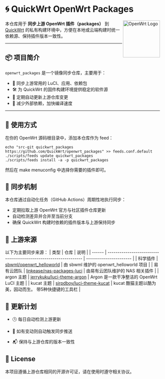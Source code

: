 # 🌀 QuickWrt OpenWrt Packages

<img src="https://avatars.githubusercontent.com/u/233540802?s=200&v=4" alt="OpenWrt Logo" width="120" align="right">

本仓库用于 **同步上游 OpenWrt 插件（packages）** 到 [QuickWrt](https://github.com/QuickWrt) 的私有构建环境中，方便在本地或云端构建时统一依赖源、保持插件版本一致性。

---

## 📦 项目简介

`openwrt_packages` 是一个镜像同步仓库，主要用于：

- 🧩 同步上游常用的 LuCI、应用、依赖包  
- 🛠️ 为 QuickWrt 的固件构建环境提供稳定的软件源  
- 🔄 定期自动更新上游仓库变更  
- 🧱 减少外部依赖，加快编译速度  

---

## 🚀 使用方式

在你的 OpenWrt 源码根目录中，添加本仓库作为 feed：

```shell
echo "src-git quickwrt_packages https://github.com/QuickWrt/openwrt_packages" >> feeds.conf.default
./scripts/feeds update quickwrt_packages
./scripts/feeds install -a -p quickwrt_packages
```

然后在 make menuconfig 中选择你需要的插件即可。

## 🔁 同步机制

本仓库通过自动化任务（GitHub Actions）周期性地执行同步：

- 定期拉取上游 OpenWrt 官方与社区插件仓库更新
- 自动检测差异并合并至当前分支
- 确保 QuickWrt 构建时依赖的插件版本与上游保持同步

## 🧩 上游来源

以下为主要同步来源：
| 类型     | 仓库                                                                | 说明                      |
| ------ | ----------------------------------------------------------------- | ----------------------- |
| 科学插件   | [sbwml/openwrt_helloworld](https://github.com/sbwml/openwrt_helloworld)           | 由 sbwml 维护的 openwrt_helloworld 项目           |
| 易有云团队  | [linkease/nas-packages-luci](https://github.com/linkease/nas-packages-luci)                   | 由易有云团队维护的 NAS 相关插件           |
| argon 主题   | [jerrykuku/luci-theme-argon](https://github.com/jerrykuku/luci-theme-argon) | Argon 是一款干净整洁的 OpenWrt LuCI 主题               |
| kucat 主题 | [sirpdboy/luci-theme-kucat](https://github.com/sirpdboy/luci-theme-kucat) | kucat 酷猫主题以酷为美，因动而生。 带5种快捷键的工具栏 |


## 📅 更新计划

- 🕒 每日自动检测上游更新

- 🔄 如有变动则自动触发同步推送

- 📬 保持与上游仓库的版本一致性

## 🧡 License

本项目遵循上游仓库相同的开源许可证，请在使用时遵守相关协议。
